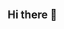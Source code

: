 ## Hi there 👋

<!--
**kaleemullahsabir/kaleemullahsabir** is a ✨ _special_ ✨ repository because its `README.md` (this file) appears on your GitHub profile.

Here are some ideas to get you started:

🔭 I’m currently working on Data analysis projects using Python and SQL
Improving my portfolio with software development projects
Building interactive dashboards and visualizations

🌱 I’m currently learning Advanced data analytics techniques and visualization tools
Android development (Java/Kotlin)
Best practices for clean code and open-source contribution

👯 I’m looking to collaborate on Open-source data analytics or visualization projects
Software engineering projects that solve real-world problems
Android apps or academic projects

🤔 I’m looking for help with Optimizing Android app performance
Learning advanced machine learning workflows
Contributing effectively to open-source communities

💬 Ask me about Data cleaning, visualization, and analytics with Python, SQL, or R
Creating dashboards in Excel or Power BI
Software engineering fundamentals and project organization

📫 How to reach me: Email: [kusabir913@yahoo.com]
LinkedIn: [https://pk.linkedin.com/in/kaleemullahsabir]
GitHub: [https://github.com/kaleemullahsabir]

😄 Pronouns: He/Him

⚡ Fun fact: I love turning messy data into stories and find debugging almost as satisfying as solving a puzzle!

-->
